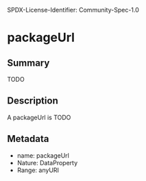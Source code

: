 SPDX-License-Identifier: Community-Spec-1.0

# packageUrl

## Summary

TODO

## Description

A packageUrl is TODO

## Metadata

- name: packageUrl
- Nature: DataProperty
- Range: anyURI

